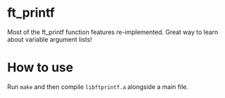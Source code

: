 # ft_printf
Most of the ft_printf function features re-implemented. Great way to learn about variable argument lists!
# How to use
Run ```make``` and then compile ```libftprintf.a``` alongside a main file.
